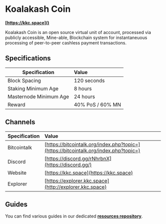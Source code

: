 # Koalakash Coin
**[https://kkc.space]()**

Koalakash Coin is an open source virtual unit of account, processed via publicly accessible, Mine-able, Blockchain system for instantaneuous processing of peer-to-peer cashless payment transactions.

## Specifications


| Specification          | Value             |
| ---------------------- |:------------------|
| Block Spacing          | 120 seconds       |
| Staking Minimum Age    | 8 hours           |
| Masternode Minimum Age | 24 hours          |
| Reward                 | 40% PoS / 60% MN  |

## Channels

| Specification | Value             |
| ------------- |:------------------|
| Bitcointalk   | [https://bitcointalk.org/index.php?topic=](https://bitcointalk.org/index.php?topic=)       |
| Discord       | [https://discord.gg/rNhrbnX](https://discord.gg/) |
| Website       | [https://kkc.space](https://kkc.space) |
| Explorer      | [https://explorer.kkc.space](http://explorer.kkc.space)

## Guides
You can find various guides in our dedicated **[resources repository](https://github.com/koalakashcoin/pos-resources)**.


